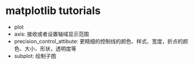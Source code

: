 # matplotlib tutorials

- plot
- axis: 接收或者设置轴域显示范围
- precision_control_attibute: 更精细的控制线的颜色、样式、宽度，折点的颜色、大小、形状，透明度等
- subplot: 绘制子图

